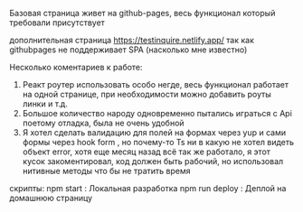 Базовая страница живет на github-pages, весь функционал который требовали присутствует 

дополнительная страница https://testinquire.netlify.app/ так как githubpages не поддерживает SPA (насколько мне известно)

Несколько коментариев к работе: 
1) Реакт роутер использовать особо негде, весь функционал работает на одной странице, при необходимости можно добавить роуты линки и т.д.
2) Большое количество народу одновременно пытались играться с Api поетому отладка, была не очень удобной
3) Я хотел сделать валидацию для полей на формах через yup и сами формы через hook form , но почему-то Ts ни в какую не хотел видеть объект error, хотя еще месяц назад всё так же работало, я этот кусок закоментировал, код должен быть рабочий, но использовал нитивные методы что бы не тратить время 

скрипты:
npm start : Локальная разработка 
npm run deploy : Деплой на домашнюю страницу 
